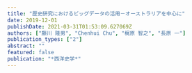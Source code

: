 ```yaml
---
title: "歴史研究におけるビッグデータの活用－オーストラリアを中心に"
date: 2019-12-01
publishDate: 2021-03-31T01:53:09.627069Z
authors: ["藤川 隆男", "Chenhui Chu", "梶原 智之", "長原 一"]
publication_types: ["2"]
abstract: ""
featured: false
publication: "*西洋史学*"
---
```


